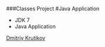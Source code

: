 ###Classes Project
#Java Application

* JDK 7
* Java Application

[Dmitriy Krutikov](http://sqasolution.com)
